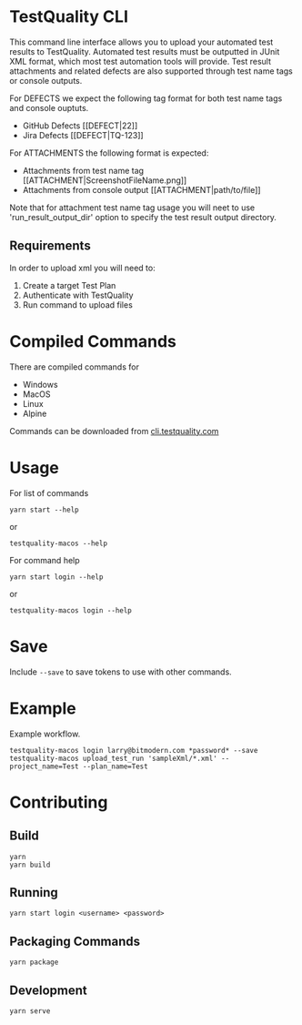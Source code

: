 # TestQuality CLI

This command line interface allows you to upload your automated test results to TestQuality. Automated test results must be outputted in JUnit XML format, which most test automation tools will provide. Test result attachments and related defects are also supported through test name tags or console outputs.

For DEFECTS we expect the following tag format for both test name tags and console ouptuts.
 - GitHub Defects [[DEFECT|22]]
 - Jira Defects [[DEFECT|TQ-123]]

 For ATTACHMENTS the following format is expected:
 - Attachments from test name tag [[ATTACHMENT|ScreenshotFileName.png]]
 - Attachments from console output [[ATTACHMENT|path/to/file]]

 Note that for attachment test name tag usage you will neet to use 'run_result_output_dir' option to specify the test result output directory.

## Requirements

In order to upload xml you will need to:
1. Create a target Test Plan
2. Authenticate with TestQuality
3. Run command to upload files

# Compiled Commands

There are compiled commands for 
* Windows
* MacOS
* Linux
* Alpine

Commands can be downloaded from [cli.testquality.com](http://cli.testquality.com)

# Usage

For list of commands

    yarn start --help
   
or

    testquality-macos --help
    
For command help

    yarn start login --help

or

    testquality-macos login --help
 
 # Save
 
 Include ```--save``` to save tokens to use with other commands.
 
 # Example
 
 Example workflow.
 
    testquality-macos login larry@bitmodern.com *password* --save
    testquality-macos upload_test_run 'sampleXml/*.xml' --project_name=Test --plan_name=Test
    
 # Contributing
 
 ## Build
    yarn
    yarn build
 
 ## Running
    yarn start login <username> <password>
    
 ## Packaging Commands
    yarn package
    
 ## Development
    yarn serve

